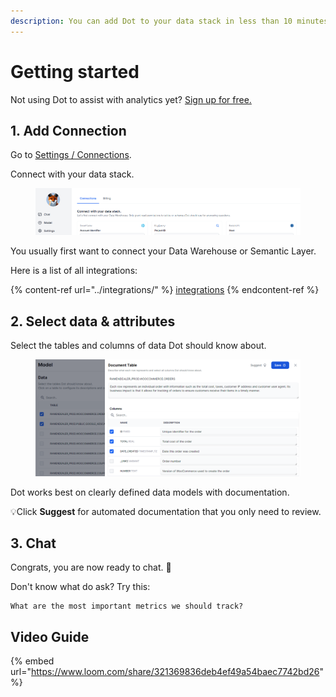 ```yaml
---
description: You can add Dot to your data stack in less than 10 minutes.
---
```


# Getting started

Not using Dot to assist with analytics yet? [Sign up for free.](https://app.getdot.ai/register)

## 1. Add Connection

Go to [Settings / Connections](https://app.getdot.ai/settings).&#x20;

Connect with your data stack.

<figure><img src="../../.gitbook/assets/image (4) (1).png" alt=""><figcaption></figcaption></figure>

You usually first want to connect your Data Warehouse or Semantic Layer.

Here is a list of all integrations:

{% content-ref url="../integrations/" %}
[integrations](../integrations/)
{% endcontent-ref %}



## 2. Select data & attributes

Select the tables and columns of data Dot should know about.&#x20;

<figure><img src="../../.gitbook/assets/image (5) (1).png" alt=""><figcaption></figcaption></figure>

Dot works best on clearly defined data models with documentation.

💡Click **Suggest** for automated documentation that you only need to review.



## 3. Chat

Congrats, you are now ready to chat. 🎉&#x20;

Don't know what do ask? Try this:

```
What are the most important metrics we should track?
```



## Video Guide

{% embed url="https://www.loom.com/share/321369836deb4ef49a54baec7742bd26" %}
